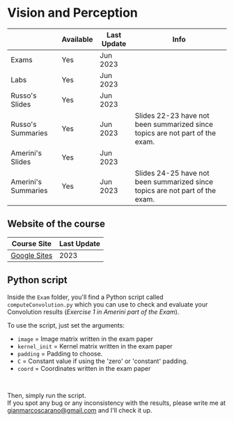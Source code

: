 # Vision and Perception
|   | Available | Last Update | Info |
| ------------- | ------------- | ------------ | ------------ |
| Exams | Yes | Jun 2023 | |
| Labs  | Yes | Jun 2023 | |
| Russo's Slides | Yes | Jun 2023 | |
| Russo's Summaries | Yes |Jun 2023 | Slides 22-23 have not been summarized since topics are not part of the exam.|
| Amerini's Slides | Yes | Jun 2023 | |
| Amerini's Summaries | Yes | Jun 2023 | Slides 24-25 have not been summarized since topics are not part of the exam.|

## Website of the course
|  Course Site | Last Update |
| ------------- | ------------- | 
| [Google Sites](https://sites.google.com/diag.uniroma1.it/ireneamerini/teaching) | 2023 |

## Python script
Inside the ```Exam``` folder, you'll find a Python script called ```computeConvolution.py``` which you can use to check and evaluate your Convolution results (<i>Exercise 1 in Amerini part of the Exam</i>).

To use the script, just set the arguments:
<br>
- ```image``` = Image matrix written in the exam paper
- ```kernel_init``` = Kernel matrix written in the exam paper
- ```padding``` = Padding to choose.
- ```C``` = Constant value if using the 'zero' or 'constant' padding.
- ```coord``` = Coordinates written in the exam paper
<br>

Then, simply run the script.<br>
If you spot any bug or any inconsistency with the results, please write me at gianmarcoscarano@gmail.com and I'll check it up.
